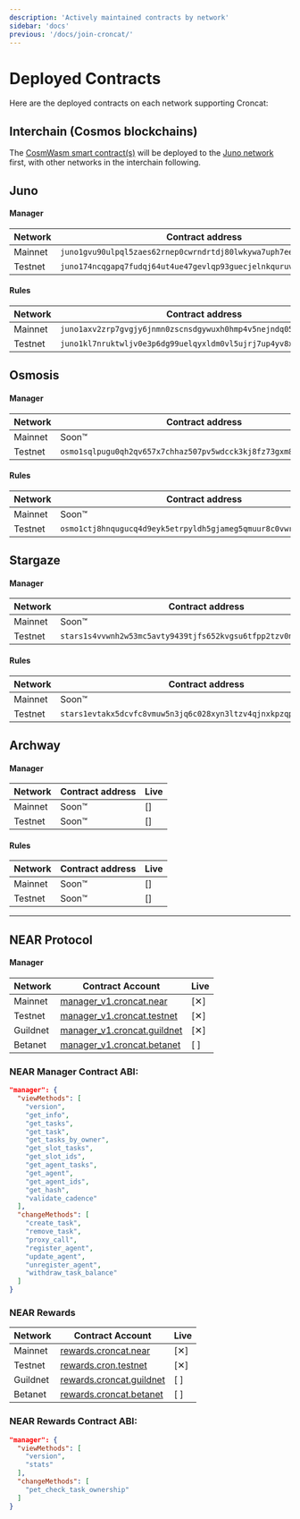 ```yaml
---
description: 'Actively maintained contracts by network'
sidebar: 'docs'
previous: '/docs/join-croncat/'
---
```


# Deployed Contracts

Here are the deployed contracts on each network supporting Croncat:

## Interchain (Cosmos blockchains)

The [CosmWasm smart contract(s)](https://github.com/CronCats/cw-croncat) will be deployed to the [Juno network](https://www.junonetwork.io) first, with other networks in the interchain following.

## Juno

#### Manager

| Network | Contract address                                                                                    | Live |
|----|-----------------------------------------------------------------------------------------------------|----|
| Mainnet | `juno1gvu90ulpql5zaes62rnep0cwrndrtdj80lwkywa7uph7eezdsp9qgz37yh` | [✕] |
| Testnet | `juno174ncqgapq7fudqj64ut4ue47gevlqp93guecjelnkquruvnpjdgsuk046w` | [✕] |

#### Rules

| Network | Contract address                                                                                    | Live |
|----|-----------------------------------------------------------------------------------------------------|----|
| Mainnet | `juno1axv2zrp7gvgjy6jnmn0zscnsdgywuxh0hmp4v5nejndq05wmza9srmy9qz` | [✕] |
| Testnet | `juno1kl7nruktwljv0e3p6dg99uelqyxldm0vl5ujrj7up4yv8x6gxtssucxrgs` | [✕] |

## Osmosis

#### Manager

| Network | Contract address                                                                                                     | Live |
|----|----------------------------------------------------------------------------------------------------------------------|----|
| Mainnet | Soon™                                                                                                                | [] |
| Testnet | `osmo1sqlpugu0qh2qv657x7chhaz507pv5wdcck3kj8fz73gxm8uunl4skaapsv` | [] |

#### Rules

| Network | Contract address                                                                                                     | Live |
|----|----------------------------------------------------------------------------------------------------------------------|----|
| Mainnet | Soon™                                                                                                                | [] |
| Testnet | `osmo1ctj8hnqugucq4d9eyk5etrpyldh5gjameg5qmuur8c0vwrkwl8vqhd26m6` | [] |

## Stargaze

#### Manager

| Network | Contract address                                                                                                     | Live |
|----|----------------------------------------------------------------------------------------------------------------------|------|
| Mainnet | Soon™                                                                                                                | []   |
| Testnet | `stars1s4vvwnh2w53mc5avty9439tjfs652kvgsu6tfpp2tzv0npttzy7s4jxsh5` | [✕]  |

#### Rules

| Network | Contract address                                                                                                     | Live |
|----|----------------------------------------------------------------------------------------------------------------------|------|
| Mainnet | Soon™                                                                                                                | []   |
| Testnet | `stars1evtakx5dcvfc8vmuw5n3jq6c028xyn3ltzv4qjnxkpzqpchxrxgsuygzad` | [✕]  |

## Archway

#### Manager

| Network | Contract address                                                                                    | Live |
|----|-----------------------------------------------------------------------------------------------------|----|
| Mainnet | Soon™ | [] |
| Testnet | Soon™ | [] |

#### Rules

| Network | Contract address                                                                                    | Live |
|----|-----------------------------------------------------------------------------------------------------|----|
| Mainnet | Soon™ | [] |
| Testnet | Soon™ | [] |

---

## NEAR Protocol

#### Manager

| Network | Contract Account | Live |
|----|----|----|
| Mainnet | [manager_v1.croncat.near](https://explorer.near.org/accounts/manager_v1.croncat.near) | [✕] |
| Testnet | [manager_v1.croncat.testnet](https://explorer.testnet.near.org/accounts/manager_v1.croncat.testnet) | [✕] |
| Guildnet | [manager_v1.croncat.guildnet](https://explorer.guildnet.near.org/accounts/manager_v1.croncat.guildnet) | [✕] |
| Betanet | [manager_v1.croncat.betanet](https://explorer.betanet.near.org/accounts/manager_v1.croncat.betanet) | [ ] |

### NEAR Manager Contract ABI:

```json
"manager": {
  "viewMethods": [
    "version",
    "get_info",
    "get_tasks",
    "get_task",
    "get_tasks_by_owner",
    "get_slot_tasks",
    "get_slot_ids",
    "get_agent_tasks",
    "get_agent",
    "get_agent_ids",
    "get_hash",
    "validate_cadence"
  ],
  "changeMethods": [
    "create_task",
    "remove_task",
    "proxy_call",
    "register_agent",
    "update_agent",
    "unregister_agent",
    "withdraw_task_balance"
  ]
}
```

### NEAR Rewards

| Network | Contract Account | Live |
|----|----|----|
| Mainnet | [rewards.croncat.near](https://explorer.near.org/accounts/rewards.croncat.near) | [✕] |
| Testnet | [rewards.cron.testnet](https://explorer.testnet.near.org/accounts/rewards.cron.testnet) | [✕] |
| Guildnet | [rewards.croncat.guildnet](https://explorer.guildnet.near.org/accounts/rewards.croncat.guildnet) | [ ] |
| Betanet | [rewards.croncat.betanet](https://explorer.betanet.near.org/accounts/rewards.croncat.betanet) | [ ] |

### NEAR Rewards Contract ABI:

```json
"manager": {
  "viewMethods": [
    "version",
    "stats"
  ],
  "changeMethods": [
    "pet_check_task_ownership"
  ]
}
```

